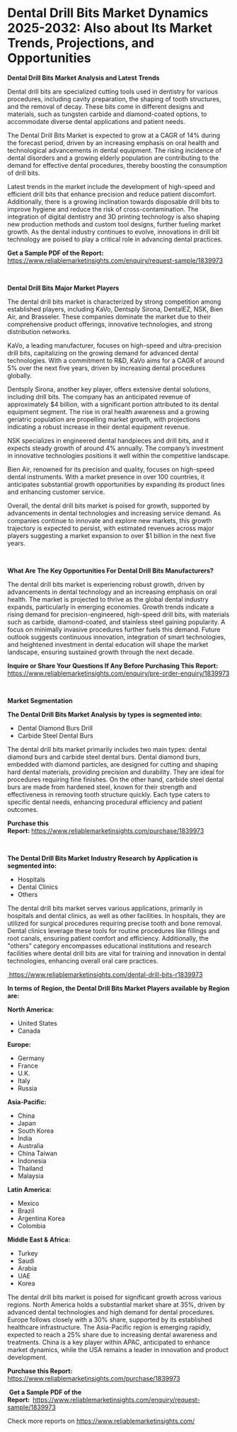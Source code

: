 <p><h1>Dental Drill Bits Market Dynamics 2025-2032: Also about Its Market Trends, Projections, and Opportunities</h1></p><p><strong>Dental Drill Bits Market Analysis and Latest Trends</strong></p>
<p><p>Dental drill bits are specialized cutting tools used in dentistry for various procedures, including cavity preparation, the shaping of tooth structures, and the removal of decay. These bits come in different designs and materials, such as tungsten carbide and diamond-coated options, to accommodate diverse dental applications and patient needs.</p><p>The Dental Drill Bits Market is expected to grow at a CAGR of 14% during the forecast period, driven by an increasing emphasis on oral health and technological advancements in dental equipment. The rising incidence of dental disorders and a growing elderly population are contributing to the demand for effective dental procedures, thereby boosting the consumption of drill bits.</p><p>Latest trends in the market include the development of high-speed and efficient drill bits that enhance precision and reduce patient discomfort. Additionally, there is a growing inclination towards disposable drill bits to improve hygiene and reduce the risk of cross-contamination. The integration of digital dentistry and 3D printing technology is also shaping new production methods and custom tool designs, further fueling market growth. As the dental industry continues to evolve, innovations in drill bit technology are poised to play a critical role in advancing dental practices.</p></p>
<p><strong>Get a Sample PDF of the Report:&nbsp;</strong> <a href="https://www.reliablemarketinsights.com/enquiry/request-sample/1839973?utm_campaign=2943&utm_medium=2&utm_source=Github&utm_content=ia&utm_term=03032025&utm_id=dental-drill-bits">https://www.reliablemarketinsights.com/enquiry/request-sample/1839973</a></p>
<p>&nbsp;</p>
<p><strong>Dental Drill Bits Major Market Players</strong></p>
<p><p>The dental drill bits market is characterized by strong competition among established players, including KaVo, Dentsply Sirona, DentalEZ, NSK, Bien Air, and Brasseler. These companies dominate the market due to their comprehensive product offerings, innovative technologies, and strong distribution networks.</p><p>KaVo, a leading manufacturer, focuses on high-speed and ultra-precision drill bits, capitalizing on the growing demand for advanced dental technologies. With a commitment to R&D, KaVo aims for a CAGR of around 5% over the next five years, driven by increasing dental procedures globally.</p><p>Dentsply Sirona, another key player, offers extensive dental solutions, including drill bits. The company has an anticipated revenue of approximately $4 billion, with a significant portion attributed to its dental equipment segment. The rise in oral health awareness and a growing geriatric population are propelling market growth, with projections indicating a robust increase in their dental equipment revenue.</p><p>NSK specializes in engineered dental handpieces and drill bits, and it expects steady growth of around 4% annually. The company’s investment in innovative technologies positions it well within the competitive landscape.</p><p>Bien Air, renowned for its precision and quality, focuses on high-speed dental instruments. With a market presence in over 100 countries, it anticipates substantial growth opportunities by expanding its product lines and enhancing customer service.</p><p>Overall, the dental drill bits market is poised for growth, supported by advancements in dental technologies and increasing service demand. As companies continue to innovate and explore new markets, this growth trajectory is expected to persist, with estimated revenues across major players suggesting a market expansion to over $1 billion in the next five years.</p></p>
<p>&nbsp;</p>
<p><strong>What Are The Key Opportunities For Dental Drill Bits Manufacturers?</strong></p>
<p><p>The dental drill bits market is experiencing robust growth, driven by advancements in dental technology and an increasing emphasis on oral health. The market is projected to thrive as the global dental industry expands, particularly in emerging economies. Growth trends indicate a rising demand for precision-engineered, high-speed drill bits, with materials such as carbide, diamond-coated, and stainless steel gaining popularity. A focus on minimally invasive procedures further fuels this demand. Future outlook suggests continuous innovation, integration of smart technologies, and heightened investment in dental education will shape the market landscape, ensuring sustained growth through the next decade.</p></p>
<p><strong>Inquire or Share Your Questions If Any Before Purchasing This Report:</strong> <a href="https://www.reliablemarketinsights.com/enquiry/pre-order-enquiry/1839973?utm_campaign=2943&utm_medium=2&utm_source=Github&utm_content=ia&utm_term=03032025&utm_id=dental-drill-bits">https://www.reliablemarketinsights.com/enquiry/pre-order-enquiry/1839973</a></p>
<p>&nbsp;</p>
<p><strong>Market Segmentation</strong></p>
<p><strong>The Dental Drill Bits Market Analysis by types is segmented into:</strong></p>
<p><ul><li>Dental Diamond Burs Drill</li><li>Carbide Steel Dental Burs</li></ul></p>
<p><p>The dental drill bits market primarily includes two main types: dental diamond burs and carbide steel dental burs. Dental diamond burs, embedded with diamond particles, are designed for cutting and shaping hard dental materials, providing precision and durability. They are ideal for procedures requiring fine finishes. On the other hand, carbide steel dental burs are made from hardened steel, known for their strength and effectiveness in removing tooth structure quickly. Each type caters to specific dental needs, enhancing procedural efficiency and patient outcomes.</p></p>
<p><strong>Purchase this Report:&nbsp;</strong><a href="https://www.reliablemarketinsights.com/purchase/1839973?utm_campaign=2943&utm_medium=2&utm_source=Github&utm_content=ia&utm_term=03032025&utm_id=dental-drill-bits">https://www.reliablemarketinsights.com/purchase/1839973</a></p>
<p>&nbsp;</p>
<p><strong>The Dental Drill Bits Market Industry Research by Application is segmented into:</strong></p>
<p><ul><li>Hospitals</li><li>Dental Clinics</li><li>Others</li></ul></p>
<p><p>The dental drill bits market serves various applications, primarily in hospitals and dental clinics, as well as other facilities. In hospitals, they are utilized for surgical procedures requiring precise tooth and bone removal. Dental clinics leverage these tools for routine procedures like fillings and root canals, ensuring patient comfort and efficiency. Additionally, the "others" category encompasses educational institutions and research facilities where dental drill bits are vital for training and innovation in dental technologies, enhancing overall oral care practices.</p></p>
<p><a href="https://www.reliablemarketinsights.com/dental-drill-bits-r1839973?utm_campaign=2943&utm_medium=2&utm_source=Github&utm_content=ia&utm_term=03032025&utm_id=dental-drill-bits">&nbsp;https://www.reliablemarketinsights.com/dental-drill-bits-r1839973</a></p>
<p><strong>In terms of Region, the Dental Drill Bits Market Players available by Region are:</strong></p>
<p>
    <p> <strong> North America: </strong>
        <ul>
            <li>United States</li>
            <li>Canada</li>
        </ul>
        </p> 
    <p> <strong> Europe: </strong>
        <ul>
            <li>Germany</li>
            <li>France</li>
            <li>U.K.</li>
            <li>Italy</li>
            <li>Russia</li>
        </ul>
        </p> 
    <p> <strong> Asia-Pacific: </strong>
        <ul>
            <li>China</li>
            <li>Japan</li>
            <li>South Korea</li>
            <li>India</li>
            <li>Australia</li>
            <li>China Taiwan</li>
            <li>Indonesia</li>
            <li>Thailand</li>
            <li>Malaysia</li>
        </ul>
        </p> 
    <p> <strong> Latin America: </strong>
        <ul>
            <li>Mexico</li>
            <li>Brazil</li>
            <li>Argentina Korea</li>
            <li>Colombia</li>
        </ul>
        </p> 
    <p> <strong> Middle East & Africa: </strong>
        <ul>
            <li>Turkey</li>
            <li>Saudi</li>
            <li>Arabia</li>
            <li>UAE</li>
            <li>Korea</li>
        </ul>
    </p>
    </p>
<p><p>The dental drill bits market is poised for significant growth across various regions. North America holds a substantial market share at 35%, driven by advanced dental technologies and high demand for dental procedures. Europe follows closely with a 30% share, supported by its established healthcare infrastructure. The Asia-Pacific region is emerging rapidly, expected to reach a 25% share due to increasing dental awareness and treatments. China is a key player within APAC, anticipated to enhance market dynamics, while the USA remains a leader in innovation and product development.</p></p>
<p><strong>Purchase this Report: </strong><a href="https://www.reliablemarketinsights.com/purchase/1839973?utm_campaign=2943&utm_medium=2&utm_source=Github&utm_content=ia&utm_term=03032025&utm_id=dental-drill-bits">https://www.reliablemarketinsights.com/purchase/1839973</a></p>
<p>&nbsp;<strong>Get a Sample PDF of the Report:&nbsp;&nbsp;</strong><a href="https://www.reliablemarketinsights.com/enquiry/request-sample/1839973?utm_campaign=2943&utm_medium=2&utm_source=Github&utm_content=ia&utm_term=03032025&utm_id=dental-drill-bits">https://www.reliablemarketinsights.com/enquiry/request-sample/1839973</a></p>
<p><strong></strong></p>
<p>Check more reports on <a href="https://www.reliablemarketinsights.com/?utm_campaign=2943&utm_medium=2&utm_source=Github&utm_content=ia&utm_term=03032025&utm_id=dental-drill-bits">https://www.reliablemarketinsights.com/</a></p>